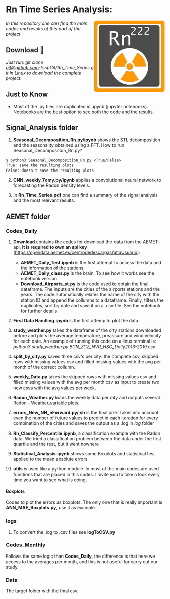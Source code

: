 # Rn Time Series Analysis: 
<img align="right" src="simbolo_radon.png">

_In this repository one can find the main codes and results of this part of the project_

## Download 🚀

_Just run: git clone git@github.com:TsspGit/Rn_Time_Series.git in Linux to download the complete project._

## Just to Know

- Most of the .py files are duplicated in .ipynb (jupyter notebooks). Notebooks are the best option to see both the code and the results.

## Signal_Analysis folder

1. **Seasonal_Decomposition_Rn.py/ipynb** shows the STL decomposition and the seasonality obtained using a FFT.
How to run Seasonal_Decomposition_Rn.py?
```
$ python3 Seasonal_Decomposition_Rn.py <True/False>
True: save the resulting plots
False: doesn't save the resulting plots
```

2. **CNN_weekly_Tomy.py/ipynb** applies a convolutional neural network to forecasting the Radon density levels.

3. In **Rn_Time_Series.pdf** one can find a summary of the signal analysis and the most relevant results.

## AEMET folder

### Codes_Daily

1. **Download** contains the codes for download the data from the AEMET api, **it is required to own an api key** (https://opendata.aemet.es/centrodedescargas/altaUsuario):
	- **AEMET_Daily_Test.ipynb** is the first attempt to access the data and the information of the stations.
	- **AEMET_Daily_class.py** is the brain. To see how it works see the notebook version
	- **Download_Airports_st.py** is the code used to obtain the final dataframe. The inputs are the cities of the airports stations and the years. The code automatically relates the name of the city with the station ID and append the collumns to a dataframe. Finally, filters the duplicates, sort by date and save it on a .csv file. See the notebook for further details.

2. **First Data Handling.ipynb** is the first attemp to plot the data.

3. **study_weather.py** takes the dataframe of the city stations downloaded before and plots the average temperature, preassure and wind velocity for each date. An example of running this code on a linux terminal is: *python3 study_weather.py BCN_ZGZ_NVR_HSC_Daily2013-2019.csv*

4. **split_by_city.py** saves three csv's per city: the complete csv, skipped rows with missing values csv and filled missing values with the avg per month of the correct collumn.

5. **weekly_Data.py** takes the skipped rows with missing values csv and filled missing values with the avg per month csv as input to create two new csvs with the avg values per week.

6. **Radon_Weather.py** loads the weekly data per city and outputs several Radon - Weather_variable plots. 

7. **errors_New_NN_nForward.py/.sh** is the final one. Takes into account even the number of future values to predict in each iteration for every combination of the cities and saves the output as a .log in *log* folder

8. **Rn_Classify_Percentile.ipynb**, a classification example with the Radon data. We tried a classification problem between the data under the first quartile and the rest, but it went nowhere

9. **Statistical_Analysis.ipynb** shows some Boxplots and statistical test applied to the mean absolute errors. 

10. **utils** is used like a python module. In most of the main codes are used functions that are placed in this codes. I invite you to take a look every time you want to see what is doing,

#### Boxplots

Codes to plot the errors as boxplots. The only one that is really important is **ANN_MAE_Boxplots.py**, use it as example.

### logs

1. To convert the .log to .csv files see **logToCSV.py**


### Codes_Monthly

Follows the same logic than **Codes_Daily**, the difference is that here we access to the averages per month, and this is not useful for carry out our study.

### Data

The target folder with the final csv.
